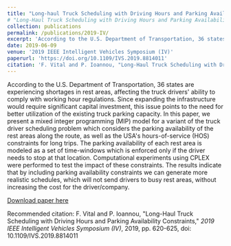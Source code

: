 ```yaml
---
title: "Long-haul Truck Scheduling with Driving Hours and Parking Availability Constraints"
# "Long-Haul Truck Scheduling with Driving Hours and Parking Availability Constraints"
collection: publications
permalink: /publications/2019-IV/
excerpt: 'According to the U.S. Department of Transportation, 36 states are experiencing shortages in rest areas, affecting the truck drivers' ability to comply with working hour regulations. Since expanding the infrastructure would require significant capital investment, this issue points to the need for better utilization of the existing truck parking capacity. In this paper, we present a mixed integer programming (MIP) model for a variant of the truck driver scheduling problem which considers the parking availability of the rest areas along the route, as well as the USA's hours-of-service (HOS) constraints for long trips. The parking availability of each rest area is modeled as a set of time-windows which is enforced only if the driver needs to stop at that location. Computational experiments using CPLEX were performed to test the impact of these constraints. The results indicate that by including parking availability constraints we can generate more realistic schedules, which will not send drivers to busy rest areas, without increasing the cost for the driver/company.'
date: 2019-06-09
venue: '2019 IEEE Intelligent Vehicles Symposium (IV)'
paperurl: 'https://doi.org/10.1109/IVS.2019.8814011'
citation: 'F. Vital and P. Ioannou, "Long-Haul Truck Scheduling with Driving Hours and Parking Availability Constraints," <i>2019 IEEE Intelligent Vehicles Symposium (IV)</i>, 2019, pp. 620-625, doi: 10.1109/IVS.2019.8814011.'
---
```

According to the U.S. Department of Transportation, 36 states are experiencing shortages in rest areas, affecting the truck drivers' ability to comply with working hour regulations. Since expanding the infrastructure would require significant capital investment, this issue points to the need for better utilization of the existing truck parking capacity. In this paper, we present a mixed integer programming (MIP) model for a variant of the truck driver scheduling problem which considers the parking availability of the rest areas along the route, as well as the USA's hours-of-service (HOS) constraints for long trips. The parking availability of each rest area is modeled as a set of time-windows which is enforced only if the driver needs to stop at that location. Computational experiments using CPLEX were performed to test the impact of these constraints. The results indicate that by including parking availability constraints we can generate more realistic schedules, which will not send drivers to busy rest areas, without increasing the cost for the driver/company.

[Download paper here](https://doi.org/10.1109/IVS.2019.8814011)

Recommended citation: F. Vital and P. Ioannou, "Long-Haul Truck Scheduling with Driving Hours and Parking Availability Constraints," <i>2019 IEEE Intelligent Vehicles Symposium (IV)</i>, 2019, pp. 620-625, doi: 10.1109/IVS.2019.8814011